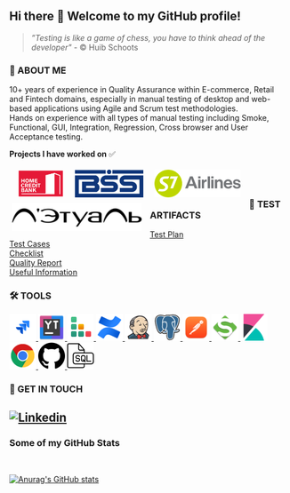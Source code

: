 Hi there :wave: Welcome to my GitHub profile!  
---
>_”Testing is like a game of chess, you have to think ahead of the developer"_ - © Huib Schoots

### :pushpin: ABOUT ME 
10+ years of experience in Quality Assurance within E-commerce, Retail and Fintech domains, especially in manual testing of desktop and web-based applications using Agile and Scrum test methodologies.  
Hands on experience with all types of manual testing including Smoke, Functional, GUI, Integration, Regression, Cross browser and User Acceptance testing.  

**Projects I have worked on** :white_check_mark:  
<p><img align="left" style="margin: 5px 15px 5px 15px;" src="https://github.com/dmedzuta/dmedzuta/blob/main/icons/hcb.png" height=50 weight=150 alt="Home Credit Bank"/>
<img align="left" style="margin: 5px 15px 5px 5px;" src="https://github.com/dmedzuta/dmedzuta/blob/main/icons/bss.jpg" height=50 weight=150 alt="BSS"/>
<img align="left" style="margin: 5px 15px 5px 5px;" src="https://github.com/dmedzuta/dmedzuta/blob/main/icons/s7.png" height=50 weight=150 alt="S7 Airlines"/>
<img align="left" style="margin: 5px 15px 5px 5px;" src="https://github.com/dmedzuta/dmedzuta/blob/main/icons/Logotip_Letual.png" height=50 weight=150 alt="Letoile"/></p><br><br>

### :page_with_curl: TEST ARTIFACTS
[Test Plan](https://github.com/dmedzuta/Test-Plan)  
[Test Cases](https://github.com/dmedzuta/Test-cases)  
[Checklist](https://github.com/dmedzuta/Checklist)  
[Quality Report](https://docs.google.com/document/d/1TVGvMLbb2Yf0qqawIkZvlq-A2V8rb-eR/edit)    
[Useful Information](https://github.com/dmedzuta/UsefulInfo)  

### 🛠️ TOOLS 
<a href="https://www.atlassian.com/ru/software/jira">
<img src="https://github.com/dmedzuta/dmedzuta/blob/main/icons/jira.png" alt="Jira" width="48" height="48" /> 
</a>
<a href="https://www.jetbrains.com/ru-ru/youtrack/">
<img src="https://github.com/dmedzuta/dmedzuta/blob/main/icons/youtrack.png" alt="YouTrack" width="48" height="48" /> 
</a>
<a href="https://www.gurock.com/testrail">
<img src="https://github.com/dmedzuta/dmedzuta/blob/main/icons/testrail.png" alt="YouTrack" width="48" height="48" /> 
</a>
<a href="https://www.atlassian.com/software/confluence">
<img src="https://github.com/dmedzuta/dmedzuta/blob/main/icons/confluence.png" alt="Confluence" width="48" height="48" /> 
</a>
<a href="https://www.jenkins.io/">
<img src="https://github.com/dmedzuta/dmedzuta/blob/main/icons/jenkins.png" alt="Jenkins" width="48" height="48" /> 
</a>
<a href="https://www.postgresql.org/">
<img src="https://github.com/dmedzuta/dmedzuta/blob/main/icons/postgresql.png" alt="PostgreSQL" width="48" height="48" /> 
</a>
<a href="https://www.postman.com">
<img src="https://github.com/dmedzuta/dmedzuta/blob/main/icons/postman.png" alt="Postman" width="48" height="48" /> 
</a>
<a href="https://www.soapui.org/">
<img src="https://github.com/dmedzuta/dmedzuta/blob/main/icons/soapui.png" alt="SoapUI" width="48" height="48" /> 
</a>
<a href="https://www.elastic.co/kibana/">
<img src="https://github.com/dmedzuta/dmedzuta/blob/main/icons/kibana.png" alt="Kibana" width="48" height="48" /> 
</a>
<a href="https://developer.chrome.com/docs/devtools/">
<img src="https://github.com/dmedzuta/dmedzuta/blob/main/icons/googlechrome.png" alt="DevTools" width="48" height="48" /> 
</a>
<a href="https://github.com/">
<img src="https://github.com/dmedzuta/dmedzuta/blob/main/icons/github.png" alt="DevTools" width="48" height="48" /> 
</a>
<a href="">
<img src="https://github.com/dmedzuta/dmedzuta/blob/main/icons/sql.png" alt="SQL" width="48" height="48" /> 
</a>

### :speech_balloon: GET IN TOUCH  
[![Linkedin](https://img.shields.io/badge/-Linkedin-0d4202?style=for-the-badge&logo=Linkedin&logColor=57f7e2)](https://www.linkedin.com/in/dmedzuta/)
---
### Some of my GitHub Stats  
<img src="https://komarev.com/ghpvc/?username=dmedzuta&style=flat-square&color=blue" alt=""/>  

[![Anurag's GitHub stats](https://github-readme-stats.vercel.app/api?username=dmedzuta&show_icons=true&theme=radical)](https://github.com/dmedzuta/github-readme-stats)
